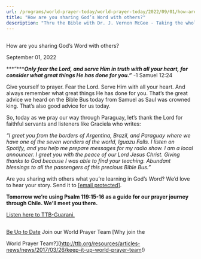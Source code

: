 ```yaml
---
url: /programs/world-prayer-today/world-prayer-today/2022/09/01/how-are-you-sharing-god-s-word-with-others
title: "How are you sharing God’s Word with others?"
description: "Thru the Bible with Dr. J. Vernon McGee - Taking the whole Word to the whole world"
---
```







## 
 How are you sharing God’s Word with others?


September 01, 2022




***“******Only fear the Lord, and serve Him in truth with all your heart, for consider what great things He has done for you.”*** -1 Samuel 12:24

Give yourself to prayer. Fear the Lord. Serve Him with all your heart. And always remember what great things He has done for you. That’s the great advice we heard on the Bible Bus today from Samuel as Saul was crowned king. That’s also good advice for us today. 

So, today as we pray our way through Paraguay, let’s thank the Lord for faithful servants and listeners like Graciela who writes:

*“I greet you from the borders of Argentina, Brazil, and Paraguay where we have one of the seven wonders of the world, Iguazu Falls. I listen on Spotify, and you help me prepare messages for my radio show. I am a local announcer. I greet you with the peace of our Lord Jesus Christ. Giving thanks to God because I was able to find your teaching. Abundant blessings to all the passengers of this precious Bible Bus.”*

Are you sharing with others what you’re learning in God’s Word? We’d love to hear your story. Send it to [[email protected]](/cdn-cgi/l/email-protection#115378737d74536462514545533f7e6376). 

**Tomorrow we’re using Psalm 119:15-16 as a guide for our prayer journey through Chile. We’ll meet you there.**

[Listen here to TTB-Guarani.](https://ttb.twr.org/home/day,0421/language,GUG)







## 




[Be Up to Date](http://feeds.feedburner.com/WorldPrayerToday "World Prayer Today RSS Feed")
Join our World Prayer Team
[Why join the  

World Prayer Team?](http://ttb.org/resources/articles-news/news/2017/03/26/keep-it-up-world-prayer-team!)





